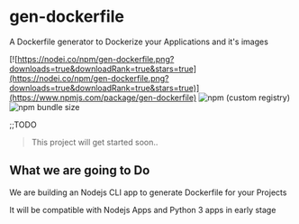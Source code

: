# gen-dockerfile

A Dockerfile generator to Dockerize your Applications and it's images

[![https://nodei.co/npm/gen-dockerfile.png?downloads=true&downloadRank=true&stars=true](https://nodei.co/npm/gen-dockerfile.png?downloads=true&downloadRank=true&stars=true)](https://www.npmjs.com/package/gen-dockerfile)
![npm (custom registry)](https://img.shields.io/npm/v/gen-dockerfile/latest?style=for-the-badge)
![npm bundle size](https://img.shields.io/bundlephobia/min/gen-dockerfile?style=for-the-badge)


;;TODO
>This project will get started soon..

## What we are going to Do

We are building an Nodejs CLI app to generate Dockerfile for your Projects

It will be compatible with Nodejs Apps and Python 3 apps in early stage 
